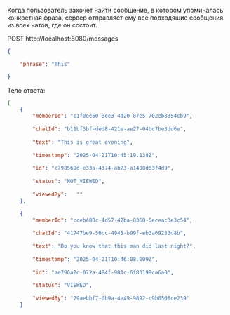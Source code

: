 Когда пользователь захочет найти сообщение, в котором упоминалась конкретная фраза, сервер отправляет ему все подходящие сообщения из всех чатов, где он состоит.

POST http://localhost:8080/messages

```json
{

    "phrase": "This"

}
```

Тело ответа:

```json
[
	{
		"memberId": "c1f0ee50-8ce3-4d20-87e5-702eb8354cb9",  
	  
		"chatId": "b11bf3bf-ded8-421e-ae27-04bc7be3dd6e",  
	  
		"text": "This is great evening",  
	  
		"timestamp": "2025-04-21T10:45:19.138Z",  
		
		"id": "c798569d-e33a-4374-ab73-a1400d53f4d9",  
	  
		"status": "NOT_VIEWED",  
	  
		"viewedBy":   ""
	},

	{
		"memberId": "cceb480c-4d57-42ba-8368-5eceac3e3c54",  
	  
		"chatId": "41747be9-50cc-4945-b99f-eb3a09233d8b",  
	  
		"text": "Do you know that this man did last night?",  
	  
		"timestamp": "2025-04-21T10:46:08.009Z",  
		
		"id": "ae796a2c-072a-484f-981c-6f83199ca6a0",  
	  
		"status": "VIEWED",  
	  
		"viewedBy": "29aebbf7-0b9a-4e49-9892-c9b0508ce239"  
	}
```
